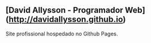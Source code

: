 ## [David Allysson - Programador Web] (http://davidallysson.github.io)
Site profissional hospedado no Github Pages.
